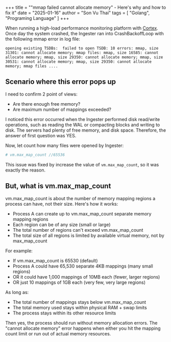 +++
title = ""mmap failed cannot allocate memory" - Here's why and how to fix it"
date = "2025-01-16"
author = "Son Vu Thai"
tags = [
    "Golang",
    "Programing Language"
]
+++

When running a high-load performance monitoring platform with [Cortex](https://github.com/cortexproject/cortex). Once day the system crashed, the Ingester ran into CrashBackoffLoop with the following mmap error in log file:

```
opening existing TSDBs:  failed to open TSDB: 10 errors: mmap, size 31301: cannot allocate memory; mmap files: mmap, size 16585: cannot allocate memory; mmap, size 29350: cannot allocate memory; mmap, size 30531: cannot allocate memory; mmap, size 29350: cannot allocate memory; mmap files ....

```

## Scenario where this error pops up
I need to confirm 2 point of views:
- Are there enough free memory?
- Are maximum number of mappings exceeded?

I noticed this error occurred when the Ingester performed disk read/write operations, such as reading the WAL or compacting blocks and writing to disk. The servers had plenty of free memory, and disk space. Therefore, the answer of first question was YES.

Now, let count how many files were opened by Ingester:

```bash 
# vm.max_map_count //65536
```
This issue was fixed by increase the value of `vm.max_map_count`, so it was exactly the reason.

## But, what is vm.max_map_count

vm.max_map_count is about the number of memory mapping regions a process can have, not their size. Here's how it works:

- Process A can create up to vm.max_map_count separate memory mapping regions
- Each region can be of any size (small or large)
- The total number of regions can't exceed vm.max_map_count
- The total size of all regions is limited by available virtual memory, not by max_map_count

For example:
- If vm.max_map_count is 65530 (default)
- Process A could have 65,530 separate 4KB mappings (many small regions)
- OR it could have 1,000 mappings of 10MB each (fewer, larger regions)
- OR just 10 mappings of 1GB each (very few, very large regions)

As long as:
- The total number of mappings stays below vm.max_map_count
- The total memory used stays within physical RAM + swap limits
- The process stays within its other resource limits

Then yes, the process should run without memory allocation errors. The "cannot allocate memory" error happens when either you hit the mapping count limit or run out of actual memory resources.